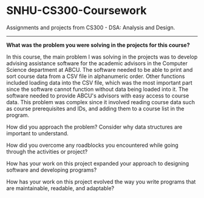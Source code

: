 # SNHU-CS300-Coursework
Assignments and projects from CS300 - DSA: Analysis and Design.

---
**What was the problem you were solving in the projects for this course?**

In this course, the main problem I was solving in the projects was to develop advising assistance software for the academic advisors in the Computer Science department at ABCU. The software needed to be able to print and sort course data from a CSV file in alphanumeric order. Other functions included loading data into the CSV file, which was the most important part since the software cannot function without data being loaded into it. The software needed to provide ABCU's advisors with easy access to course data. This problem was complex since it involved reading course data such as course prerequisites and IDs, and adding them to a course list in the program.

How did you approach the problem? Consider why data structures are important to understand.

How did you overcome any roadblocks you encountered while going through the activities or project?

How has your work on this project expanded your approach to designing software and developing programs?

How has your work on this project evolved the way you write programs that are maintainable, readable, and adaptable?
